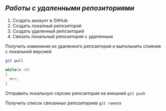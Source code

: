 ## ***Работы с удаленными репозиториями***

1. Создать аккаунт в GitHub
2. Создать локалный репозиторий
3. Создать удаленный репозиторий
4. Связать локальный репозиторий с удаленным

Получить измениния из удаленного репозитория и выпольнить слияние с локальной версией:

```bash
git pull
```

```C#
while(n <0)
{
  n++;
}
```

Отправить локальную серсию репозитория на внешний `git push`

Получить список связанных репозиториев `git remote`
